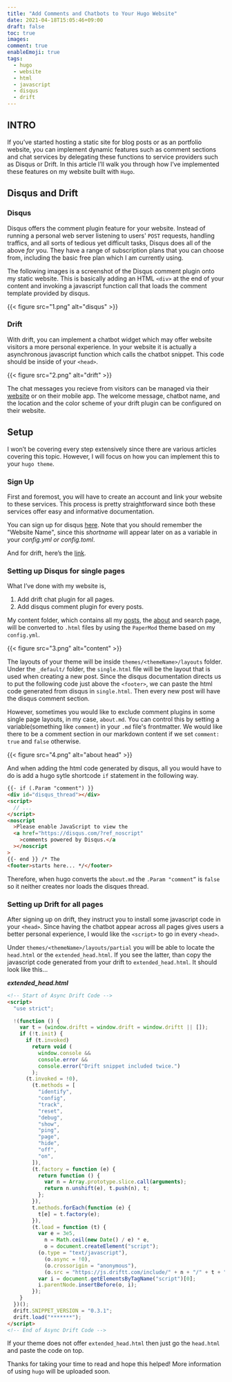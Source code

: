 ```yaml
---
title: "Add Comments and Chatbots to Your Hugo Website"
date: 2021-04-18T15:05:46+09:00
draft: false
toc: true
images:
comment: true
enableEmoji: true
tags:
  - hugo
  - website
  - html
  - javascript
  - disqus
  - drift
---
```



## INTRO

If you’ve started hosting a static site for blog posts or as an portfolio website, you can implement dynamic features such as comment sections and chat services by delegating these functions to service providers such as Disqus or Drift. In this article I’ll walk you through how I’ve implemented these features on my website built with `Hugo`.

## Disqus and Drift

### Disqus

Disqus offers the comment plugin feature for your website. Instead of running a personal web server listening to users' `POST` requests, handling traffics, and all sorts of tedious yet difficult tasks, Disqus does all of the above _for_ you. They have a range of subscription plans that you can choose from, including the basic free plan which I am currently using.

The following images is a screenshot of the Disqus comment plugin onto my static website. This is basically adding an HTML `<div>` at the end of your content and invoking a javascript function call that loads the comment template provided by disqus.

{{< figure src="1.png" alt="disqus" >}}

### Drift

With drift, you can implement a chatbot widget which may offer website visitors a more personal experience. In your website it is actually a asynchronous javascript function which calls the chatbot snippet. This code should be inside of your `<head>`.

{{< figure src="2.png" alt="drift" >}}

The chat messages you recieve from visitors can be managed via their [website](https://app.drift.com/) or on their mobile app. The welcome message, chatbot name, and the location and the color scheme of your drift plugin can be configured on their website.

## Setup

I won’t be covering every step extensively since there are various articles covering this topic. However, I will focus on how you can implement this to your `hugo theme`.

### Sign Up

First and foremost, you will have to create an account and link your website to these services. This process is pretty straightforward since both these services offer easy and informative documentation.

You can sign up for disqus [here](https://disqus.com/admin/create/). Note that you should remember the "Website Name", since this _shortname_ will appear later on as a variable in your _config.yml or config.toml_.

And for drift, here’s the [link](https://www.drift.com).

### Setting up Disqus for single pages

What I’ve done with my website is,

1. Add drift chat plugin for all pages.
2. Add disqus comment plugin for every posts.

My content folder, which contains all my [posts](https://donny-son.github.io/posts/), the [about](https://donny-son.github.io/about/) and search page, will be converted to `.html` files by using the `PaperMod` theme based on my `config.yml`.

{{< figure src="3.png" alt="content" >}}

The layouts of your theme will be inside `themes/<themeName>/layouts` folder. Under the `_default/` folder, the `single.html` file will be the layout that is used when creating a new post. Since the disqus documentation directs us to put the following code just above the `<footer>`, we can paste the html code generated from disqus in `single.html`. Then every new post will have the disqus comment section.

However, sometimes you would like to exclude comment plugins in some single page layouts, in my case, `about.md`. You can control this by setting a variable(something like `comment`) in your `.md` file's frontmatter. We would like there to be a comment section in our markdown content if we set `comment: true` and `false` otherwise.

{{< figure src="4.png" alt="about head" >}}

And when adding the html code generated by disqus, all you would have to do is add a hugo sytle shortcode `if` statement in the following way.

```html
{{- if (.Param "comment") }}
<div id="disqus_thread"></div>
<script>
  // ...
</script>
<noscript
  >Please enable JavaScript to view the
  <a href="https://disqus.com/?ref_noscript"
    >comments powered by Disqus.</a
  ></noscript
>
{{- end }} /* The
<footer>starts here... */</footer>
```

Therefore, when hugo converts the `about.md` the `.Param "comment”` is `false` so it neither creates nor loads the disques thread.

### Setting up Drift for all pages

After signing up on drift, they instruct you to install some javascript code in your `<head>`. Since having the chatbot appear across all pages gives users a better personal experience, I would like the `<script>` to go in every `<head>`.

Under `themes/<themeName>/layouts/partial` you will be able to locate the `head.html` or the `extended_head.html`. If you see the latter, than copy the javascript code generated from your drift to `extended_head.html`. It should look like this...

**_extended_head.html_**

```html
<!-- Start of Async Drift Code -->
<script>
  "use strict";

  !(function () {
    var t = (window.driftt = window.drift = window.driftt || []);
    if (!t.init) {
      if (t.invoked)
        return void (
          window.console &&
          console.error &&
          console.error("Drift snippet included twice.")
        );
      (t.invoked = !0),
        (t.methods = [
          "identify",
          "config",
          "track",
          "reset",
          "debug",
          "show",
          "ping",
          "page",
          "hide",
          "off",
          "on",
        ]),
        (t.factory = function (e) {
          return function () {
            var n = Array.prototype.slice.call(arguments);
            return n.unshift(e), t.push(n), t;
          };
        }),
        t.methods.forEach(function (e) {
          t[e] = t.factory(e);
        }),
        (t.load = function (t) {
          var e = 3e5,
            n = Math.ceil(new Date() / e) * e,
            o = document.createElement("script");
          (o.type = "text/javascript"),
            (o.async = !0),
            (o.crossorigin = "anonymous"),
            (o.src = "https://js.driftt.com/include/" + n + "/" + t + ".js");
          var i = document.getElementsByTagName("script")[0];
          i.parentNode.insertBefore(o, i);
        });
    }
  })();
  drift.SNIPPET_VERSION = "0.3.1";
  drift.load("*******");
</script>
<!-- End of Async Drift Code -->
```

If your theme does not offer `extended_head.html` then just go the `head.html` and paste the code on top.

Thanks for taking your time to read and hope this helped! More information of using `hugo` will be uploaded soon.
